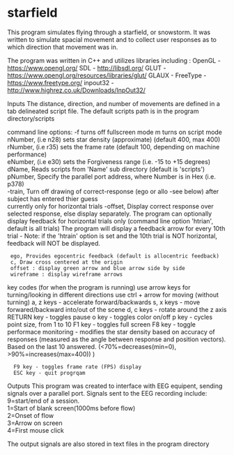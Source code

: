 # starfield
This program simulates flying through a starfield, or snowstorm. It was written to simulate spacial movement and to collect user responses as to which direction that movement was in.

The program was written in C++ and utilizes libraries including :
  OpenGL - https://www.opengl.org/
  SDL - http://libsdl.org/
  GLUT - https://www.opengl.org/resources/libraries/glut/
  GLAUX -
  FreeType - https://www.freetype.org/
  inpout32 - http://www.highrez.co.uk/Downloads/InpOut32/
  
Inputs
 The distance, direction, and number of movements are defined in a tab delineated script file. The default scripts path is in the program directory/scripts

  command line options:
	 -f  turns off fullscreen mode
	 m  turns on script mode		
	 nNumber, (i.e n28) sets star density (approximate) (default 400, max 400)  
	 rNumber, (i.e r35) sets the frame rate (default 100, depending on machine performance)  
	 eNumber, (i.e e30) sets the Forgiveness range (i.e. -15 to +15 degrees)   
	 dName,   Reads scripts from 'Name' sub directory (default is 'scripts')   
	 pNumber, Specify the parallel port address, where Number is in Hex (i.e. p378)   
	 -train, Turn off drawing of correct-response (ego or allo -see below) after subject has entered thier guess   
	         currently only for horizontal trials
	 -offset,  Display correct response over selected response, else display separately.
	 The program can optionally display feedback for horizontal trials only 
	         (command line option 'htrian', default is all trials)
	 The program will display a feedback arrow for every 10th trial - Note: if the 'htrain' option is set 
	         and the 10th trial is NOT horizontal, feedback will NOT be displayed.

	 ego, Provides egocentric feedback (default is allocentric feedback)
	 c, Draw cross centered at the origin  
	 offset : display green arrow and blue arrow side by side
	 wireframe : display wireframe arrows
   
key codes (for when the program is running)
	 use arrow keys for turning/looking in different directions 
	 use ctrl + arrow for moving (without turning)
	 a, z keys - accelerate forward/backwards
	 s, x keys - move forwared/backward into/out of the scene
	 d, c keys - rotate around the z axis
	 RETURN key - toggles pause
	 o key - toggles color on/off
	 p key - cycles point size, from 1 to 10
	 F1 key - toggles full screen
	 F8 key - toggle performace monitoring - modifies the star density
	  based on accuracy of responses (measured as the angle between response and position vectors). 
    Based on the last 10 answered. (<70%=decreases(min=0), >90%=increases(max=400)) )
    
	  F9 key - toggles frame rate (FPS) display
	  ESC key - quit progrqam

Outputs
This program was created to interface with EEG equipent, sending signals over a parallel port. 
Signals sent to the EEG recording include: 			
	9=start/end of a session.		
	1=Start of blank screen(1000ms before flow)		
	2=Onset of flow		
	3=Arrow on screen		
	4=First mouse click		
  
The output signals are also stored in text files in the program directory
	
